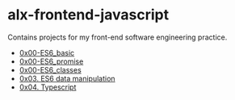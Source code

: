 # alx-frontend-javascript
Contains projects for my front-end software engineering practice.

+ [0x00-ES6_basic](./0x00-ES6_basic)
+ [0x00-ES6_promise](./0x00-ES6_promise)
+ [0x00-ES6_classes](./0x00-ES6_classes)
+ [0x03. ES6 data manipulation](./0x03-ES6_data_manipulation)
+ [0x04. Typescript
](./0x04-TypeScript)